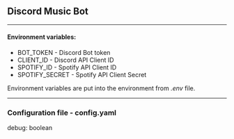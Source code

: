 ## Discord Music Bot
***
#### Environment variables:

- BOT_TOKEN - Discord Bot token
- CLIENT_ID - Discord API Client ID
- SPOTIFY_ID - Spotify API Client ID
- SPOTIFY_SECRET - Spotify API Client Secret

Environment variables are put into the environment from <i>.env</i> file.

***

### Configuration file - config.yaml

debug: boolean
